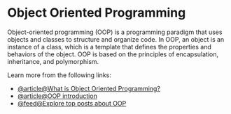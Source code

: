 # Object Oriented Programming

Object-oriented programming (OOP) is a programming paradigm that uses objects and classes to structure and organize code. In OOP, an object is an instance of a class, which is a template that defines the properties and behaviors of the object. OOP is based on the principles of encapsulation, inheritance, and polymorphism.

Learn more from the following links:

- [@article@What is Object Oriented Programming?](https://www.freecodecamp.org/news/what-is-object-oriented-programming/)
- [@article@OOP introduction](https://www.geeksforgeeks.org/introduction-of-object-oriented-programming/)
- [@feed@Explore top posts about OOP](https://app.daily.dev/tags/oop?ref=roadmapsh)
